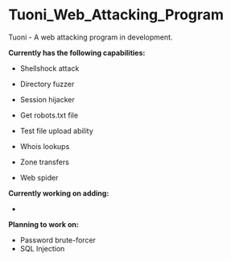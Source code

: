 # Tuoni_Web_Attacking_Program
Tuoni - A web attacking program in development.

**Currently has the following capabilities:**
    
   * Shellshock attack
    
   * Directory fuzzer
   
   * Session hijacker
    
   * Get robots.txt file
   
   * Test file upload ability
   
   * Whois lookups
   
   * Zone transfers
   
   * Web spider


**Currently working on adding:**
    
   * 

**Planning to work on:**
    
   * Password brute-forcer
   * SQL Injection
